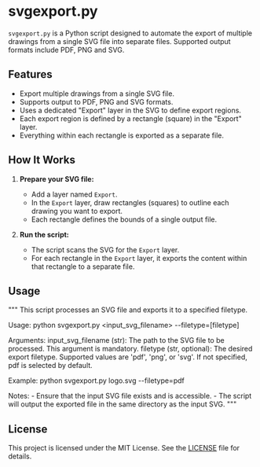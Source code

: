 # svgexport.py

`svgexport.py` is a Python script designed to automate the export of multiple drawings from a single SVG file into separate files. Supported output formats include PDF, PNG and SVG.

## Features

- Export multiple drawings from a single SVG file.
- Supports output to PDF, PNG and SVG formats.
- Uses a dedicated "Export" layer in the SVG to define export regions.
- Each export region is defined by a rectangle (square) in the "Export" layer.
- Everything within each rectangle is exported as a separate file.

## How It Works

1. **Prepare your SVG file:**
    - Add a layer named `Export`.
    - In the `Export` layer, draw rectangles (squares) to outline each drawing you want to export.
    - Each rectangle defines the bounds of a single output file.

2. **Run the script:**
    - The script scans the SVG for the `Export` layer.
    - For each rectangle in the `Export` layer, it exports the content within that rectangle to a separate file.

## Usage
"""
This script processes an SVG file and exports it to a specified filetype.

Usage:
    python svgexport.py <input_svg_filename> --filetype=[filetype]

Arguments:
    input_svg_filename (str): The path to the SVG file to be processed. This argument is mandatory.
    filetype (str, optional): The desired export filetype. Supported values are 'pdf', 'png', or 'svg'. 
                              If not specified, pdf is selected by default.

Example:
    python svgexport.py logo.svg --filetype=pdf

Notes:
    - Ensure that the input SVG file exists and is accessible.
    - The script will output the exported file in the same directory as the input SVG.
"""

## License

This project is licensed under the MIT License. See the [LICENSE](LICENSE) file for details.
